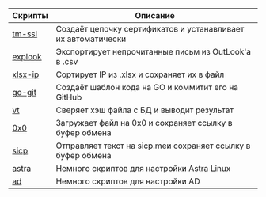 | Скрипты                                              | Описание                                                           |
| ---------------------------------------------------- | ------------------------------------------------------------------ |
| [tm-ssl](https://github.com/fruworg/tm-ssl)          | Создаёт цепочку сертификатов и устанавливает их автоматически      |
| [explook](https://github.com/fruworg/explook)        | Экспортирует непрочитанные письм из OutLook'a в .csv               |
| [xlsx-ip](https://github.com/fruworg/xlsx-ip)        | Сортирует IP из .xlsx и сохраняет их в файл                        |
| [go-git](https://github.com/fruworg/go-git)          | Создаёт шаблон кода на GO и коммитит его на GitHub                 |
| [vt](https://github.com/fruworg/vt)                  | Сверяет хэш файла с БД и выводит результат                         |
| [0x0](https://github.com/fruworg/0x0)                | Загружает файл на 0х0 и сохраняет ссылку в буфер обмена            |
| [sicp](https://github.com/fruworg/sicp)              | Отправляет текст на sicp.meи сохраняет ссылку в буфер обмена       |
| [astra](https://github.com/fruworg/astra)            | Немного скриптов для настройки Astra Linux                         |
| [ad](https://github.com/fruworg/ad)                  | Немного скриптов для настройки AD                                  |
